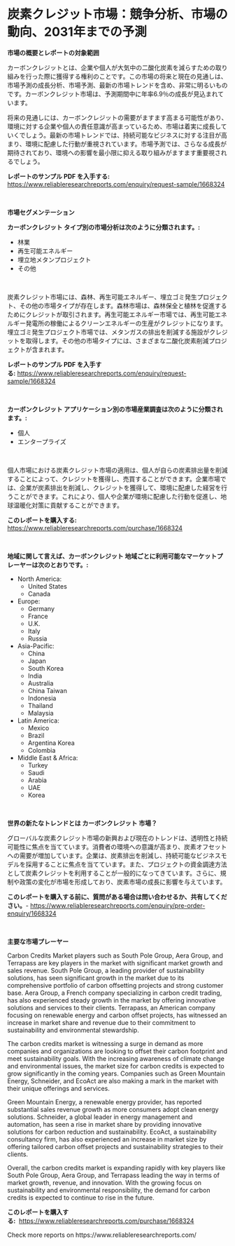 <p><h1>炭素クレジット市場：競争分析、市場の動向、2031年までの予測</h1></p><p><strong>市場の概要とレポートの対象範囲</strong></p>
<p><p>カーボンクレジットとは、企業や個人が大気中の二酸化炭素を減らすための取り組みを行った際に獲得する権利のことです。この市場の将来と現在の見通しは、市場予測の成長分析、市場予測、最新の市場トレンドを含め、非常に明るいものです。カーボンクレジット市場は、予測期間中に年率6.9％の成長が見込まれています。</p><p>将来の見通しには、カーボンクレジットの需要がますます高まる可能性があり、環境に対する企業や個人の責任意識が高まっているため、市場は着実に成長していくでしょう。最新の市場トレンドでは、持続可能なビジネスに対する注目が高まり、環境に配慮した行動が重視されています。市場予測では、さらなる成長が期待されており、環境への影響を最小限に抑える取り組みがますます重要視されるでしょう。</p></p>
<p><strong>レポートのサンプル PDF を入手する:</strong> <a href="https://www.reliableresearchreports.com/enquiry/request-sample/1668324">https://www.reliableresearchreports.com/enquiry/request-sample/1668324</a></p>
<p>&nbsp;</p>
<p><strong>市場セグメンテーション</strong></p>
<p><strong>カーボンクレジット タイプ別の市場分析は次のように分類されます。:</strong></p>
<p><ul><li>林業</li><li>再生可能エネルギー</li><li>埋立地メタンプロジェクト</li><li>その他</li></ul></p>
<p>&nbsp;</p>
<p><p>炭素クレジット市場には、森林、再生可能エネルギー、埋立ゴミ発生プロジェクト、その他の市場タイプが存在します。森林市場は、森林保全と植林を促進するためにクレジットが取引されます。再生可能エネルギー市場では、再生可能エネルギー発電所の稼働によるクリーンエネルギーの生産がクレジットになります。埋立ゴミ発生プロジェクト市場では、メタンガスの排出を削減する施設がクレジットを取得します。その他の市場タイプには、さまざまな二酸化炭素削減プロジェクトが含まれます。</p></p>
<p><strong>レポートのサンプル PDF を入手する:</strong>&nbsp;<a href="https://www.reliableresearchreports.com/enquiry/request-sample/1668324">https://www.reliableresearchreports.com/enquiry/request-sample/1668324</a></p>
<p>&nbsp;</p>
<p><strong> カーボンクレジット アプリケーション別の市場産業調査は次のように分類されます。:</strong></p>
<p><ul><li>個人</li><li>エンタープライズ</li></ul></p>
<p>&nbsp;</p>
<p><p>個人市場における炭素クレジット市場の適用は、個人が自らの炭素排出量を削減することによって、クレジットを獲得し、売買することができます。企業市場では、企業が炭素排出を削減し、クレジットを獲得して、環境に配慮した経営を行うことができます。これにより、個人や企業が環境に配慮した行動を促進し、地球温暖化対策に貢献することができます。</p></p>
<p><strong>このレポートを購入する:</strong>&nbsp; <a href="https://www.reliableresearchreports.com/purchase/1668324">https://www.reliableresearchreports.com/purchase/1668324</a></p>
<p>&nbsp;</p>
<p><strong>地域に関して言えば、カーボンクレジット 地域ごとに利用可能なマーケットプレーヤーは次のとおりです。:</strong></p>
<p><ul>
    <li>
        North America:
        <ul>
            <li>United States</li>
            <li>Canada</li>
        </ul>
    </li>
    <li>
        Europe:
        <ul>
            <li>Germany</li>
            <li>France</li>
            <li>U.K.</li>
            <li>Italy</li>
            <li>Russia</li>
        </ul>
    </li>
    <li>
        Asia-Pacific:
        <ul>
            <li>China</li>
            <li>Japan</li>
            <li>South Korea</li>
            <li>India</li>
            <li>Australia</li>
            <li>China Taiwan</li>
            <li>Indonesia</li>
            <li>Thailand</li>
            <li>Malaysia</li>
        </ul>
    </li>
    <li>
        Latin America:
        <ul>
            <li>Mexico</li>
            <li>Brazil</li>
            <li>Argentina Korea</li>
            <li>Colombia</li>
        </ul>
    </li>
    <li>
        Middle East & Africa:
        <ul>
            <li>Turkey</li>
            <li>Saudi</li>
            <li>Arabia</li>
            <li>UAE</li>
            <li>Korea</li>
        </ul>
    </li>
    </ul></p>
<p>&nbsp;</p>
<p><strong>世界の新たなトレンドとは カーボンクレジット 市場？</strong></p>
<p><p>グローバルな炭素クレジット市場の新興および現在のトレンドは、透明性と持続可能性に焦点を当てています。消費者の環境への意識が高まり、炭素オフセットへの需要が増加しています。企業は、炭素排出を削減し、持続可能なビジネスモデルを採用することに焦点を当てています。また、プロジェクトの資金調達方法として炭素クレジットを利用することが一般的になってきています。さらに、規制や政策の変化が市場を形成しており、炭素市場の成長に影響を与えています。</p></p>
<p><strong>このレポートを購入する前に、質問がある場合は問い合わせるか、共有してください。</strong>- <a href="https://www.reliableresearchreports.com/enquiry/pre-order-enquiry/1668324">https://www.reliableresearchreports.com/enquiry/pre-order-enquiry/1668324</a></p>
<p>&nbsp;</p>
<p><strong>主要な市場プレーヤー</strong></p>
<p><p>Carbon Credits Market players such as South Pole Group, Aera Group, and Terrapass are key players in the market with significant market growth and sales revenue. South Pole Group, a leading provider of sustainability solutions, has seen significant growth in the market due to its comprehensive portfolio of carbon offsetting projects and strong customer base. Aera Group, a French company specializing in carbon credit trading, has also experienced steady growth in the market by offering innovative solutions and services to their clients. Terrapass, an American company focusing on renewable energy and carbon offset projects, has witnessed an increase in market share and revenue due to their commitment to sustainability and environmental stewardship.</p><p>The carbon credits market is witnessing a surge in demand as more companies and organizations are looking to offset their carbon footprint and meet sustainability goals. With the increasing awareness of climate change and environmental issues, the market size for carbon credits is expected to grow significantly in the coming years. Companies such as Green Mountain Energy, Schneider, and EcoAct are also making a mark in the market with their unique offerings and services.</p><p>Green Mountain Energy, a renewable energy provider, has reported substantial sales revenue growth as more consumers adopt clean energy solutions. Schneider, a global leader in energy management and automation, has seen a rise in market share by providing innovative solutions for carbon reduction and sustainability. EcoAct, a sustainability consultancy firm, has also experienced an increase in market size by offering tailored carbon offset projects and sustainability strategies to their clients.</p><p>Overall, the carbon credits market is expanding rapidly with key players like South Pole Group, Aera Group, and Terrapass leading the way in terms of market growth, revenue, and innovation. With the growing focus on sustainability and environmental responsibility, the demand for carbon credits is expected to continue to rise in the future.</p></p>
<p><strong>このレポートを購入する:</strong>&nbsp;&nbsp;<a href="https://www.reliableresearchreports.com/purchase/1668324">https://www.reliableresearchreports.com/purchase/1668324</a></p>
<p>Check more reports on https://www.reliableresearchreports.com/</p>